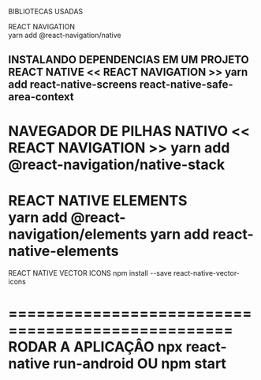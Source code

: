BIBLIOTECAS USADAS

REACT NAVIGATION  
yarn add @react-navigation/native

INSTALANDO DEPENDENCIAS EM UM PROJETO REACT NATIVE  << REACT NAVIGATION >>
yarn add react-native-screens react-native-safe-area-context
-----------------------------------------------
NAVEGADOR DE PILHAS NATIVO    << REACT NAVIGATION >>
yarn add @react-navigation/native-stack
===================================================
REACT NATIVE ELEMENTS  
yarn add @react-navigation/elements
yarn add react-native-elements
====================================================
REACT NATIVE VECTOR ICONS 
npm install --save react-native-vector-icons

==================================================
RODAR A APLICAÇÂO
npx react-native run-android
        OU
npm start
=====================================================
